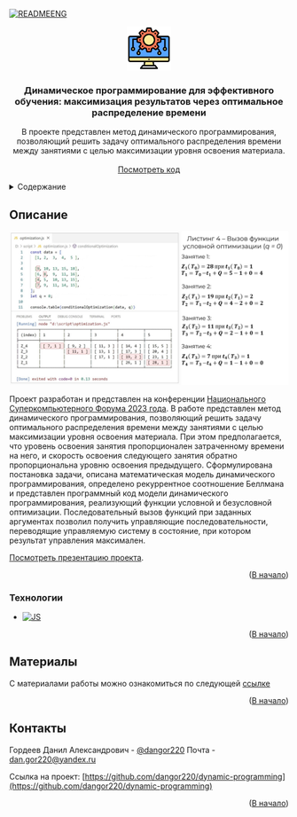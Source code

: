 <a id="readme-top"></a>

<!-- PROJECT LOGO -->

[![READMEENG](https://img.shields.io/badge/readme_en-20232A?style=for-the-badge&logo=en)](https://github.com/dangor220/dynamic-programming/blob/main/README.en.md)
<br />

<div align="center">
  <a href="https://github.com/othneildrew/Best-README-Template">
    <img src="assets/readme/logo.png" alt="Logo" width="80" height="80">
  </a>

  <h3 align="center">Динамическое программирование для эффективного обучения: максимизация результатов через оптимальное распределение времени</h3>

  <p align="center">В проекте представлен метод динамического программирования, позволяющий решить задачу оптимального распределения времени между занятиями с целью максимизации уровня освоения материала.
    <br />
    <br />
    <a href="https://github.com/dangor220/dynamic-programming/blob/main/optimization.js">Посмотреть код</a>
  </p>
</div>

<!-- TABLE OF CONTENTS -->
<details>
  <summary>Содержание</summary>
  <ol>
    <li>
      <a href="#описание">Описание</a>
      <ul>
        <li><a href="#технологии">Технологии</a></li>
      </ul>
    </li>
    <li><a href="#материалы">Материалы</a></li>
    <li><a href="#контакты">Контакты</a></li>
  </ol>
</details>

<!-- ABOUT THE PROJECT -->

## Описание

[![Product Name Screen Shot][product-screenshot]](https://www.youtube.com/watch?v=8SOLa45m8fk)

Проект разработан и представлен на конференции [Национального Суперкомпьютерного Форума 2023 года](https://2023.nscf.ru/).
В работе представлен метод динамического программирования, позволяющий решить задачу оптимального распределения времени между занятиями с целью максимизации уровня освоения материала. При этом предполагается, что уровень освоения занятия пропорционален затраченному времени на него, и скорость освоения следующего занятия обратно пропорциональна уровню освоения предыдущего. Сформулирована постановка задачи, описана математическая модель динамического программирования, определено рекуррентное соотношение Беллмана и представлен программный код модели динамического программирования, реализующий функции условной и безусловной оптимизации. Последовательный вызов функций при заданных аргументах позволил получить управляющие последовательности, переводящие управляемую систему в состояние, при котором результат управления
максимален.

[Посмотреть презентацию проекта](https://www.youtube.com/watch?v=8SOLa45m8fk).

<p align="right">(<a href="#readme-top">В начало</a>)</p>

### Технологии

- [![JS][JS.js]][JS-url]

<p align="right">(<a href="#readme-top">В начало</a>)</p>

## Материалы

С материалами работы можно ознакомиться по следующей [ссылке](https://2023.nscf.ru/TesisAll/06_Reshenie_zadach_optimizatsii/568_GordeevDA.pdf)

<p align="right">(<a href="#readme-top">В начало</a>)</p>

<!-- CONTACT -->

## Контакты

Гордеев Данил Александрович - [@dangor220](https://t.me/dangor220)
Почта - [dan.gor220@yandex.ru](dan.gor220@yandex.ru)

Ссылка на проект: [https://github.com/dangor220/dynamic-programming](https://github.com/dangor220/dynamic-programming)

<p align="right">(<a href="#readme-top">В начало</a>)</p>

<!-- MARKDOWN LINKS & IMAGES -->
<!-- https://www.markdownguide.org/basic-syntax/#reference-style-links -->

[product-screenshot]: assets/readme/product.jpg
[JS.js]: https://img.shields.io/badge/javascript-20232A?style=for-the-badge&logo=javascript
[JS-url]: https://ecma-international.org/publications-and-standards/standards/ecma-262/
